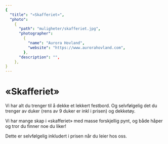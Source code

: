 ```yaml
---
{
  "title": "«Skafferiet»",
  "photo":
    {
      "path": "muligheter/skafferiet.jpg",
      "photographer":
        {
          "name": "Aurora Hovland",
          "website": "https://www.aurorahovland.com",
        },
      "description": "",
    },
}
---
```


# «Skafferiet»

Vi har alt du trenger til å dekke et lekkert festbord. Og selvfølgelig det du trenger av duker (rens av 9 duker er inkl i prisen) og dekketøy.

Vi har mange skap i «skafferiet» med masse forskjellig pynt, og både håper og tror du finner noe du liker!

Dette er selvfølgelig inkludert i prisen når du leier hos oss.
